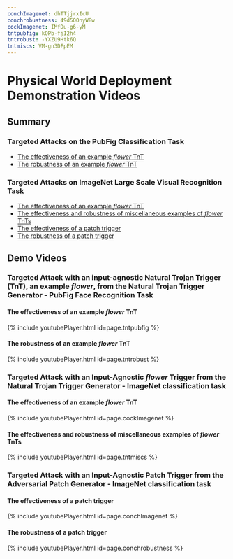 ```yaml
---
conchImagenet: dhTTjjrxIcU
conchrobustness: 49d5OOnyW8w
cockImagenet: IMfDu-g6-yM
tntpubfig: kOPb-fjI2h4
tntrobust: -YXZU9Htk6Q
tntmiscs: VM-gn3DFpEM
---
```


# Physical World Deployment Demonstration Videos

## Summary

### Targeted Attacks on the PubFig Classification Task
- [The effectiveness of an example *flower* TnT](#TnTPubFigEffect)
- [The robustness of an example *flower* TnT](#TnTPubFigRobust)

### Targeted Attacks on ImageNet Large Scale Visual Recognition Task
- [The effectiveness of an example *flower* TnT](#TnTImagenetEffect)
- [The effectiveness and robustness of miscellaneous examples of *flower* TnTs](#TnTMiscs)
- [The effectiveness of a patch trigger](#PatchImagenetEffect)
- [The robustness of a patch trigger](#PatchImagenetRobust)

## Demo Videos

### Targeted Attack with an input-agnostic Natural Trojan Trigger (TnT), an example *flower*, from the Natural Trojan Trigger Generator - PubFig Face Recognition Task

#### The effectiveness of an example *flower* TnT 
<a name="TnTPubFigEffect"></a>

{% include youtubePlayer.html id=page.tntpubfig %}

#### The robustness of an example *flower* TnT 
<a name="TnTPubFigRobust"></a>

{% include youtubePlayer.html id=page.tntrobust %}



### Targeted Attack with an Input-Agnostic *flower* Trigger from the Natural Trojan Trigger Generator - ImageNet classification task

#### The effectiveness of an example *flower* TnT 
<a name="TnTImagenetEffect"></a>

{% include youtubePlayer.html id=page.cockImagenet %}

#### The effectiveness and robustness of miscellaneous examples of *flower* TnTs 
<a name="TnTMiscs"></a>

{% include youtubePlayer.html id=page.tntmiscs %}


### Targeted Attack with an Input-Agnostic Patch Trigger from the Adversarial Patch Generator - ImageNet classification task

#### The effectiveness of a patch trigger
<a name="PatchImagenetEffect"></a>

{% include youtubePlayer.html id=page.conchImagenet %}

#### The robustness of a patch trigger
<a name="PatchImagenetRobust"></a>

{% include youtubePlayer.html id=page.conchrobustness %}

